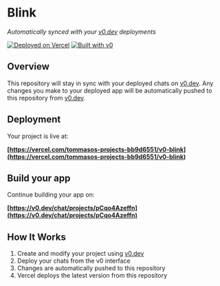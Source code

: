 # Blink

*Automatically synced with your [v0.dev](https://v0.dev) deployments*

[![Deployed on Vercel](https://img.shields.io/badge/Deployed%20on-Vercel-black?style=for-the-badge&logo=vercel)](https://vercel.com/tommasos-projects-bb9d6551/v0-blink)
[![Built with v0](https://img.shields.io/badge/Built%20with-v0.dev-black?style=for-the-badge)](https://v0.dev/chat/projects/pCqo4Azeffn)

## Overview

This repository will stay in sync with your deployed chats on [v0.dev](https://v0.dev).
Any changes you make to your deployed app will be automatically pushed to this repository from [v0.dev](https://v0.dev).

## Deployment

Your project is live at:

**[https://vercel.com/tommasos-projects-bb9d6551/v0-blink](https://vercel.com/tommasos-projects-bb9d6551/v0-blink)**

## Build your app

Continue building your app on:

**[https://v0.dev/chat/projects/pCqo4Azeffn](https://v0.dev/chat/projects/pCqo4Azeffn)**

## How It Works

1. Create and modify your project using [v0.dev](https://v0.dev)
2. Deploy your chats from the v0 interface
3. Changes are automatically pushed to this repository
4. Vercel deploys the latest version from this repository
